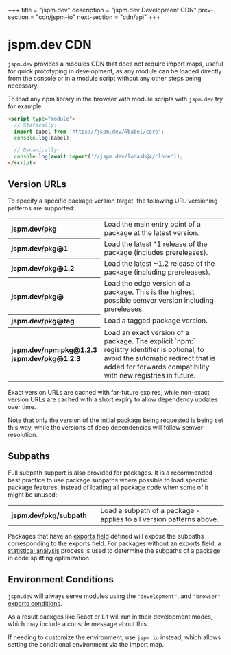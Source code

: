 +++
title = "jspm.dev"
description = "jspm.dev Development CDN"
prev-section = "cdn/jspm-io"
next-section = "cdn/api"
+++

# jspm.dev CDN

`jspm.dev` provides a modules CDN that does not require import maps, useful for quick prototyping in development, as any module can be loaded directly from the console or in a module script without any other steps being necessary.

To load any npm library in the browser with module scripts with `jspm.dev` try for example:

```html
<script type="module">
  // Statically:
  import babel from 'https://jspm.dev/@babel/core';
  console.log(babel);

  // Dynamically:
  console.log(await import('//jspm.dev/lodash@4/clone'));
</script>
```

## Version URLs

To specify a specific package version target, the following URL versioning patterns are supported:

<table cellpadding="5">
<tr><th style="width: 12em" align=left>jspm.dev/pkg</th><td>Load the main entry point of a package at the latest version.</td></tr>
<tr><th align=left>jspm.dev/pkg@1</th><td>Load the latest ^1 release of the package (includes prereleases).</td></tr>
<tr><th align=left>jspm.dev/pkg@1.2</th><td>Load the latest ~1.2 release of the package (including prereleases).</td></tr>
<th align=left>jspm.dev/pkg@</th><td>Load the edge version of a package. This is the highest possible semver version including prereleases.<tr></td></tr>
<tr><th align=left>jspm.dev/pkg@tag</th><td>Load a tagged package version.</td></tr>
<tr><th align=left>jspm.dev/npm:pkg@1.2.3<br />jspm.dev/pkg@1.2.3</th><td>Load an exact version of a package. The explicit `npm:` registry identifier is optional, to avoid the automatic redirect that is added for forwards compatibility with new registries in future.</td></tr>
</table>

Exact version URLs are cached with far-future expires, while non-exact version URLs are cached with a short expiry to allow dependency updates over time.

Note that only the version of the initial package being requested is being set this way, while the versions of deep dependencies will follow semver resolution.

## Subpaths

Full subpath support is also provided for packages. It is a recommended best practice to use package subpaths where possible to load specific package features, instead of loading all package code when some of it might be unused:

<table cellpadding=5>
<tr><th style="width: 12em" align=left>jspm.dev/pkg/subpath</th><td>Load a subpath of a package - applies to all version patterns above.</td></tr>
</table>

Packages that have an [exports field](#exports-field) defined will expose the subpaths corresponding to the exports field. For packages without an exports field, a [statistical analysis](/jspm-dev-release#subpath-detection) process is used to determine the subpaths of a package in code splitting optimization.

## Environment Conditions

`jspm.dev` will always serve modules using the `"development"`, and `"browser"` [exports conditions](#conditional-exports).

As a result packges like React or Lit will run in their development modes, which may include a console message about this.

If needing to customize the environment, use `jspm.io` instead, which allows setting the conditional environment via the import map.
